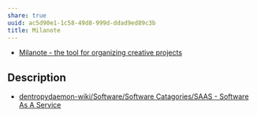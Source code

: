 ```yaml
---
share: true
uuid: ac5d90e1-1c58-49d8-999d-ddad9ed89c3b
title: Milanote
---
```

* [Milanote - the tool for organizing creative projects](https://milanote.com/)

## Description

* [dentropydaemon-wiki/Software/Software Catagories/SAAS - Software As A Service](/undefined)
